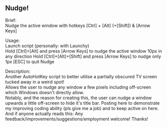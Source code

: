 
Nudge!
------

Brief:  
Nudge the active window with hotkeys [Ctrl] + [Alt] (+[Shift]) & [Arrow Keys]

Usage:  
Launch script (personally: with Launchy)  
Hold [Ctrl]+[Alt] and press [Arrow Keys] to nudge the active window 10px in any direction
Hold [Ctrl]+[Alt]+[Shift] and press [Arrow Keys] to nudge only 1px
[ESC] to quit Nudge

Description:  
Another AutoHotKey script to better utilise a partially obscured TV screen tucked away in a weird spot!  
Allows the user to nudge any window a few pixels including off-screen which Windows doesn't directly allow.  
Notably, and the reason for creating this, the user can nudge a window upwards a little off-screen to hide it's title bar.
Posting here to demonstrate my improving coding ability (pls give me a job) and to keep active on here.  
And if anyone actually reads this: Any feedback/improvements/suggestions/employment welcome! Thanks!  
